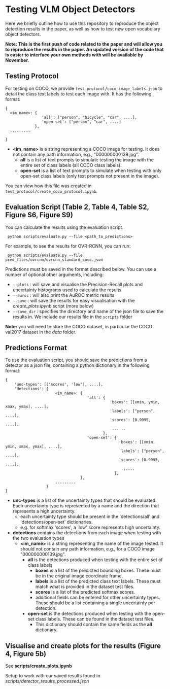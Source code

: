 # Testing VLM Object Detectors

Here we briefly outline how to use this repository to reproduce the object detection results in the paper, as well as how to test new open vocabulary object detectors.

**Note: This is the first push of code related to the paper and will allow you to reproduce the results in the paper. An updated version of the code that is easier to interface your own methods with will be available by November.**

## Testing Protocol
For testing on COCO, we provide ```test_protocol/coco_image_labels.json``` to detail the class text labels to test each image with. It has the following format:
```
{
  <im_name>: {
                'all': ["person", "bicycle", "car", ....],
                'open-set': ["person", "car", ....]
             },
  .........
                  
}

```

- **<im_name>** is a string representing a COCO image for testing. It does not contain any path information, e.g., "000000000139.jpg".
    - **all** is a list of text prompts to simulate testing the image with the entire set of class labels (all COCO class labels).
    - **open-set** is a list of text prompts to simulate when testing with only open-set class labels (only text prompts not present in the image).

You can view how this file was created in ```test_protocol/create_coco_protocol.ipynb```.

## Evaluation Script (Table 2, Table 4, Table S2, Figure S6, Figure S9)
You can calculate the results using the evaluation script.

``` python scripts/evaluate.py --file <path_to_predictions>```

For example, to see the results for OVR-RCNN, you can run:

``` python scripts/evaluate.py --file pred_files/ovrcnn/ovrcnn_standard_coco.json```

Predictions must be saved in the format described below. You can use a number of optional other arguments, including:
- ```--plots``` : will save and visualise the Precision-Recall plots and uncertainty histograms used to calculate the results
- ```--auroc``` : will also print the AuROC metric results
- ```--save``` : will save the results for easy visualisation with the *create_plots.ipynb* script (more below)
- ```--save_dir``` : specifies the directory and name of the json file to save the results in. We include our results file in the ```scripts``` folder

**Note:** you will need to store the COCO dataset, in particular the COCO val2017 dataset in the *data* folder.

## Predictions Format
To use the evaluation script, you should save the predictions from a detector as a json file, containing a python dictionary in the following format:
```
{
    'unc-types': [('scores', 'low'), ....],
    'detections': {
                      <im_name>: {
                                    'all': {
                                              'boxes': [[xmin, ymin, xmax, ymax], ....],
                                              'labels': ["person", ....],
                                              'scores': [0.9995, ....],
                                               ......
                                           },
                                    'open-set': {
                                                  'boxes': [[xmin, ymin, xmax, ymax], ....],
                                                  'labels': ["person", ....],
                                                  'scores': [0.9995, ....],
                                                   ......
                                                },
                                 },
                      .........
                  }
}

```

- **unc-types** is a list of the uncertainty types that should be evaluated. Each uncertainty type is represented by a name and the direction that represents a high uncertainty.
  - each uncertainty type should be present in the 'detections/all' and 'detections/open-set' dictionaries.
  -  e.g. for softmax 'scores', a 'low' score represents high uncertainty.
- **detections** contains the detections from each image when testing with the two evaluation types
  - **<im_name>** is a string representing the name of the image tested. It should not contain any path information, e.g., for a COCO image "000000000139.jpg".
    - **all** is the detections produced when testing with the entire set of class labels
      - **boxes** is a list of the predicted bounding boxes. These must be in the original image coordinate frame.
      - **labels** is a list of the predicted class text labels. These must match what is provided in the dataset test files.
      - **scores** is a list of the predicted softmax scores.
      - additional fields can be entered for other uncertainty types. These should be a list containing a single uncertainty per detection.
    - **open-set** is the detections produced when testing with the open-set class labels. These can be found in the dataset test files.
      - This dictionary should contain the same fields as the **all** dictionary.
     
      
## Visualise and create plots for the results (Figure 4, Figure 5b)
See **scripts/create_plots.ipynb** 

Setup to work with our saved results found in *scripts/detector_results_processed.json*
